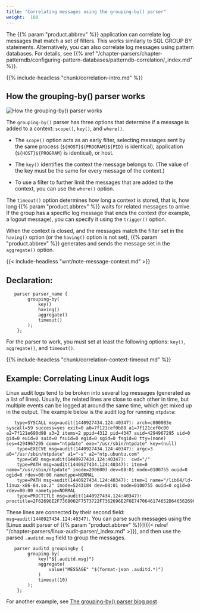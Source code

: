 ```yaml
---
title: "Correlating messages using the grouping-by() parser"
weight:  100
---
```

<!-- DISCLAIMER: This file is based on the syslog-ng Open Source Edition documentation https://github.com/balabit/syslog-ng-ose-guides/commit/2f4a52ee61d1ea9ad27cb4f3168b95408fddfdf2 and is used under the terms of The syslog-ng Open Source Edition Documentation License. The file has been modified by Axoflow. -->

The {{% param "product.abbrev" %}} application can correlate log messages that match a set of filters. This works similarly to SQL GROUP BY statements. Alternatively, you can also correlate log messages using pattern databases. For details, see {{% xref "/chapter-parsers/chapter-patterndb/configuring-pattern-databases/patterndb-correlation/_index.md" %}}.

{{% include-headless "chunk/correlation-intro.md" %}}


## How the grouping-by() parser works

![How the grouping-by() parser works](/images/figures/fig-grouping-by-parser-works.png)

The `grouping-by()` parser has three options that determine if a message is added to a context: `scope()`, `key()`, and `where()`.

  - The `scope()` option acts as an early filter, selecting messages sent by the same process (`${HOST}${PROGRAM}${PID}` is identical), application (`${HOST}${PROGRAM}` is identical), or host.

  - The `key()` identifies the context the message belongs to. (The value of the key must be the same for every message of the context.)

  - To use a filter to further limit the messages that are added to the context, you can use the `where()` option.

The `timeout()` option determines how long a context is stored, that is, how long {{% param "product.abbrev" %}} waits for related messages to arrive. If the group has a specific log message that ends the context (for example, a logout message), you can specify it using the `trigger()` option.

When the context is closed, and the messages match the filter set in the `having()` option (or the `having()` option is not set), {{% param "product.abbrev" %}} generates and sends the message set in the `aggregate()` option.

{{< include-headless "wnt/note-message-context.md" >}}



## Declaration:

```shell
   parser parser_name {
        grouping-by(
            key()
            having()
            aggregate()
            timeout()
        );
    };
```


For the parser to work, you must set at least the following options: `key()`, `aggregate()`, and `timeout()`.

{{% include-headless "chunk/correlation-context-timeout.md" %}}


## Example: Correlating Linux Audit logs

Linux audit logs tend to be broken into several log messages (generated as a list of lines). Usually, the related lines are close to each other in time, but multiple events can be logged at around the same time, which get mixed up in the output. The example below is the audit log for running `ntpdate`:

```shell
   type=SYSCALL msg=audit(1440927434.124:40347): arch=c000003e syscall=59 success=yes exit=0 a0=7f121cef0b88 a1=7f121cef0c00 a2=7f121e690d98 a3=2 items=2 ppid=4312 pid=4347 auid=4294967295 uid=0 gid=0 euid=0 suid=0 fsuid=0 egid=0 sgid=0 fsgid=0 tty=(none) ses=4294967295 comm="ntpdate" exe="/usr/sbin/ntpdate" key=(null)
    type=EXECVE msg=audit(1440927434.124:40347): argc=3 a0="/usr/sbin/ntpdate" a1="-s" a2="ntp.ubuntu.com"
    type=CWD msg=audit(1440927434.124:40347):  cwd="/"
    type=PATH msg=audit(1440927434.124:40347): item=0 name="/usr/sbin/ntpdate" inode=2006003 dev=08:01 mode=0100755 ouid=0 ogid=0 rdev=00:00 nametype=NORMAL
    type=PATH msg=audit(1440927434.124:40347): item=1 name="/lib64/ld-linux-x86-64.so.2" inode=5243184 dev=08:01 mode=0100755 ouid=0 ogid=0 rdev=00:00 nametype=NORMAL
    type=PROCTITLE msg=audit(1440927434.124:40347): proctitle=2F62696E2F7368002F7573722F7362696E2F6E7470646174652D64656269616E002D73
```

These lines are connected by their second field: `msg=audit(1440927434.124:40347)`. You can parse such messages using the [Linux audit parser of {{% param "product.abbrev" %}}]({{< relref "/chapter-parsers/linux-audit-parser/_index.md" >}}), and then use the parsed `.auditd.msg` field to group the messages.

```shell
   parser auditd_groupingby {
        grouping-by(
            key("${.auditd.msg}")
            aggregate(
                value("MESSAGE" "$(format-json .auditd.*)")
            )
            timeout(10)
        );
    };
```

For another example, see [The grouping-by() parser blog post](https://www.syslog-ng.com/community/b/blog/posts/the-grouping-by-parser-in-syslog-ng-3-8)

